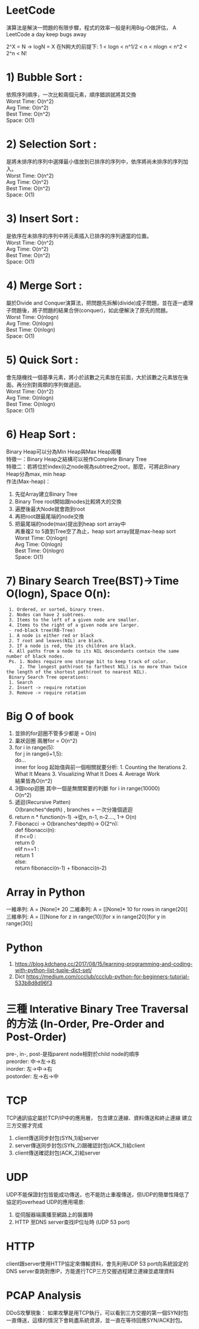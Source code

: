 # LeetCode
演算法是解決一問題的有限步驟，程式的效率一般是利用Big-O做評估，
A LeetCode a day keep bugs away

2^X = N -> logN = X
在N夠大的前提下:
1 < logn < n^1/2 < n < nlogn < n^2 < 2^n < N!

# 1) Bubble Sort : 
依照序列順序，一次比較兩個元素，順序錯誤就將其交換<br>
 Worst Time: O(n^2)<br>
 Avg Time: O(n^2)<br>
 Best Time: O(n^2)<br>
 Space: O(1)<br>

# 2) Selection Sort : 
是將未排序的序列中選擇最小值放到已排序的序列中，依序將尚未排序的序列加入。<br>
 Worst Time: O(n^2)<br>
 Avg Time: O(n^2)<br>
 Best Time: O(n^2)<br>
 Space: O(1)<br>

# 3) Insert Sort : 
是依序在未排序的序列中將元素插入已排序的序列適當的位置。<br>
 Worst Time: O(n^2)<br>
 Avg Time: O(n^2)<br>
 Best Time: O(n^2)<br>
 Space: O(1)<br>

# 4) Merge Sort : 
屬於Divide and Conquer演算法，把問題先拆解(divide)成子問題，並在逐一處理子問題後，將子問題的結果合併(conquer)，如此便解決了原先的問題。<br>
 Worst Time: O(nlogn)<br>
 Avg Time: O(nlogn)<br>
 Best Time: O(nlogn)<br>
 Space: O(1)<br>

# 5) Quick Sort : 
會先隨機找一個基準元素，將小於該數之元素放在前面，大於該數之元素放在後面。再分別對兩類的序列做遞迴。<br>
 Worst Time: O(n^2)<br>
 Avg Time: O(nlogn)<br>
 Best Time: O(nlogn)<br>
 Space: O(1)<br>
 
 # 6) Heap Sort : 
 Binary Heap可以分為Min Heap與Max Heap兩種<br>
 特徵一：Binary Heap之結構可以視作Complete Binary Tree<br>
 特徵二：若將位於index(i)之node視為subtree之root，那麼，可將此Binary Heap分為max, min heap<br>
 作法(Max-heap)：<br>
 1. 先從Array建立Binary Tree<br>
 2. Binary Tree root開始跟nodes比較將大的交換<br>
 3. 遍歷後最大Node就會跑到root<br>
 4. 再把root跟最尾端的node交換<br>
 5. 把最尾端的node(max)提出到heap sort array中<br>
 再重複2 to 5直到Tree空了為止，heap sort array就是max-heap sort<br>
 Worst Time: O(nlogn)<br>
 Avg Time: O(nlogn)<br>
 Best Time: O(nlogn)<br>
 Space: O(1)<br>
 
 # 7) Binary Search Tree(BST)->Time O(logn), Space O(n): 
     1. Ordered, or sorted, binary trees.
     2. Nodes can have 2 subtrees.
     3. Items to the left of a given node are smaller.
     4. Items to the right of a given node are larger.
     - red-black tree(RB-Tree)
     1. A node is either red or black
     2. T root and leaves(NIL) are black.
     3. If a node is red, the its children are black.
     4. All paths from a node to its NIL descendants contain the same number of black nodes.
     Ps. 1. Nodes require one storage bit to keep track of color.
         2. The longest path(root to farthest NIL) is no more than twice the length of the shortest path(root to nearest NIL).
     Binary Search Tree operations:
     1. Search
     2. Insert -> require rotation
     3. Remove -> require rotation
 # Big O of book
 1. 並排的for迴圈不管多少都是 = O(n)
 2. 巢狀迴圈 兩層for = O(n^2)
 3. for i in range(5):<br>
       for j in range(i+1,5):<br>
         do...<br>
    inner for loog 起始值與前一個相關就要分析: 1. Counting the Iterations 2. What It Means 3. Visualizing What It Does 4. Average Work<br>
   結果皆為O(n^2)
 4. 3個loop迴圈 其中一個是無關緊要的判斷 for i in range(10000)<br>
    O(n^2)
 5. 遞迴(Recursive Patten)<br>
    O(branches^depth) , branches = 一次分幾個遞迴
 6. return n * function(n-1) ->從n, n-1, n-2...., 1-> O(n)  
 7. Fibonacci -> O(branches^depth)-> O(2^n):<br>
    def fibonacci(n):<br>
       if n<=0 :<br>
         return 0<br>
       elif n==1 :<br>
         return 1<br>
       else:<br>
         return fibonacci(n-1) + fibonacci(n-2)
         
# Array in Python
一維串列: A = [None]* 20
二維串列: A = [[None]* 10 for rows in range(20)]
三維串列: A = [[[None for z in range(10)]for x in range(20)]for y in range(30)]

# Python
1. https://blog.kdchang.cc/2017/08/15/learning-programming-and-coding-with-python-list-tuple-dict-set/
2. Dict https://medium.com/ccclub/ccclub-python-for-beginners-tutorial-533b8d8d96f3

# 三種 Interative Binary Tree Traversal 的方法 (In-Order, Pre-Order and Post-Order)
pre-, in-, post-是指parent node相對於child node的順序<br>
preorder: 中->左->右<br>
inorder: 左->中->右<br>
postorder: 左->右->中<br>

# TCP
TCP通訊協定屬於TCP/IP中的應用層，
包含建立連線、資料傳送和終止連線
建立三方交握才完成
1. client傳送同步封包(SYN_1)給server
2. server傳送同步封包(SYN_2)跟確認封包(ACK_1)給client
3. client傳送確認封包(ACK_2)給server

# UDP
UDP不能保證封包皆能成功傳送，也不能防止重複傳送，但UDP的簡單性降低了協定的overhead
UDP的應用場景:
1. 從伺服器端廣播至網路上的裝置時
2. HTTP 至DNS server查找IP位址時 (UDP 53 port)

# HTTP
client跟server使用HTTP協定來傳輸資料，會先利用UDP 53 port向系統設定的DNS server查詢對應IP，方能進行TCP三方交握過程建立連線並處理資料

# PCAP Analysis
DDoS攻擊現象：
如果攻擊是用TCP執行，可以看到三方交握的第一個SYN封包一直傳送，這樣的情況下會耗盡系統資源，並一直在等待回應SYN/ACK封包。

